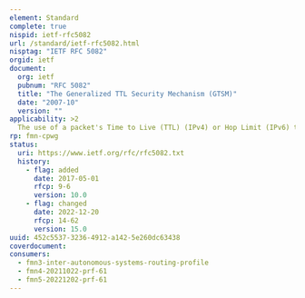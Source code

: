 ```yaml
---
element: Standard
complete: true
nispid: ietf-rfc5082
url: /standard/ietf-rfc5082.html
nisptag: "IETF RFC 5082"
orgid: ietf
document:
  org: ietf
  pubnum: "RFC 5082"
  title: "The Generalized TTL Security Mechanism (GTSM)"
  date: "2007-10"
  version: ""
applicability: >2
  The use of a packet's Time to Live (TTL) (IPv4) or Hop Limit (IPv6) to verify whether the packet was originated by an adjacent node on a connected link has been used in many recent protocols. This document generalizes this technique.
rp: fmn-cpwg
status:
  uri: https://www.ietf.org/rfc/rfc5082.txt
  history: 
    - flag: added
      date: 2017-05-01
      rfcp: 9-6
      version: 10.0
    - flag: changed
      date: 2022-12-20
      rfcp: 14-62
      version: 15.0
uuid: 452c5537-3236-4912-a142-5e260dc63438
coverdocument:
consumers:
  - fmn3-inter-autonomous-systems-routing-profile
  - fmn4-20211022-prf-61
  - fmn5-20221202-prf-61
---
```

